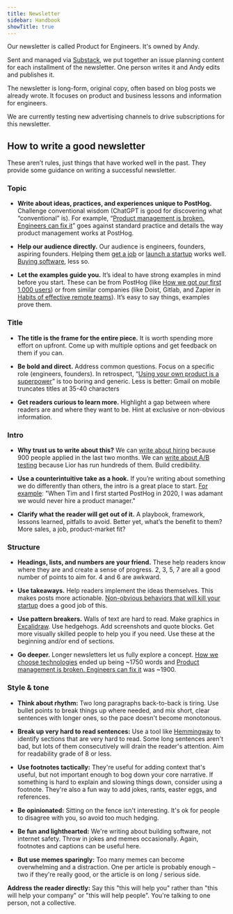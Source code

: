 ```yaml
---
title: Newsletter
sidebar: Handbook
showTitle: true
---
```


Our newsletter is called Product for Engineers. It's owned by Andy. 

Sent and managed via [Substack](https://newsletter.posthog.com/), we put together an issue planning content for each installment of the newsletter. One person writes it and Andy edits and publishes it.

The newsletter is long-form, original copy, often based on blog posts we already wrote. It focuses on product and business lessons and information for engineers. 

We are currently testing new advertising channels to drive subscriptions for this newsletter.

## How to write a good newsletter

These aren’t rules, just things that have worked well in the past. They provide some guidance on writing a successful newsletter.

### Topic

- **Write about ideas, practices, and experiences unique to PostHog.** Challenge conventional wisdom (ChatGPT is good for discovering what “conventional” is). For example, “[Product management is broken. Engineers can fix it](https://newsletter.posthog.com/p/product-management-is-broken-engineers)” goes against standard practice and details the way product management works at PostHog.

- **Help our audience directly.** Our audience is engineers, founders, aspiring founders. Helping them [get a job](https://newsletter.posthog.com/p/how-to-get-a-job-at-a-startup) or [launch a startup](https://newsletter.posthog.com/p/how-we-got-our-first-1000-users) works well. [Buying software](https://newsletter.posthog.com/p/how-software-salespeople-screw-you), less so.

- **Let the examples guide you.** It’s ideal to have strong examples in mind before you start. These can be from PostHog (like [How we got our first 1,000 users](https://newsletter.posthog.com/p/how-we-got-our-first-1000-users)) or from similar companies (like Doist, Gitlab, and Zapier in [Habits of effective remote teams](https://newsletter.posthog.com/p/habits-of-effective-remote-teams)). It’s easy to say things, examples prove them.

### Title

- **The title is the frame for the entire piece.** It is worth spending more effort on upfront. Come up with multiple options and get feedback on them if you can.

- **Be bold and direct.** Address common questions. Focus on a specific role (engineers, founders). In retrospect, “[Using your own product is a superpower](https://newsletter.posthog.com/p/using-your-own-product-is-a-superpower)” is too boring and generic. Less is better: Gmail on mobile truncates titles at 35-40 characters

- **Get readers curious to learn more.** Highlight a gap between where readers are and where they want to be. Hint at exclusive or non-obvious information.

### Intro

- **Why trust us to write about this?** We can [write about hiring](https://newsletter.posthog.com/p/how-to-get-a-job-at-a-startup) because 900 people applied in the last two months. We can [write about A/B testing](https://newsletter.posthog.com/p/ab-testing-mistakes-i-learned-the) because Lior has run hundreds of them. Build credibility.

- **Use a counterintuitive take as a hook.** If you’re writing about something we do differently than others, the intro is a great place to start. [For example](https://newsletter.posthog.com/p/product-management-is-broken-engineers): "When Tim and I first started PostHog in 2020, I was adamant we would never hire a product manager."

- **Clarify what the reader will get out of it.** A playbook, framework, lessons learned, pitfalls to avoid. Better yet, what’s the benefit to them? More sales, a job, product-market fit?

### Structure

- **Headings, lists, and numbers are your friend.** These help readers know where they are and create a sense of progress. 2, 3, 5, 7 are all a good number of points to aim for. 4 and 6 are awkward.

- **Use takeaways.** Help readers implement the ideas themselves. This makes posts more actionable. [Non-obvious behaviors that will kill your startup](https://newsletter.posthog.com/p/non-obvious-behaviors-that-will-kill) does a good job of this.

- **Use pattern breakers.** Walls of text are hard to read. Make graphics in [Excalidraw](https://excalidraw.com/). Use hedgehogs. Add screenshots and quote blocks. Get more visually skilled people to help you if you need. Use these at the beginning and/or end of sections.

- **Go deeper.** Longer newsletters let us fully explore a concept. [How we choose technologies](https://newsletter.posthog.com/p/how-we-choose-technologies) ended up being ~1750 words and [Product management is broken. Engineers can fix it](https://newsletter.posthog.com/p/product-management-is-broken-engineers) was ~1900.

### Style & tone

- **Think about rhythm:** Two long paragraphs back-to-back is tiring. Use bullet points to break things up where needed, and mix short, clear sentences with longer ones, so the pace doesn't become monotonous. 

- **Break up very hard to read sentences:** Use a tool like [Hemmingway](https://hemingwayapp.com/) to identify sections that are very hard to read. Some long sentences aren't bad, but lots of them consecutively will drain the reader's attention. Aim for readability grade of 8 or less.

- **Use footnotes tactically:** They're useful for adding context that's useful, but not important enough to bog down your core narrative. If something is hard to explain and slowing things down, consider using a footnote. They're also a fun way to add jokes, rants, easter eggs, and references.

- **Be opinionated:** Sitting on the fence isn't interesting. It's ok for people to disagree with you, so avoid too much hedging.

- **Be fun and lighthearted:** We're writing about building software, not internet safety. Throw in jokes and memes occasionally. Again, footnotes and captions can be useful here.

- **But use memes sparingly:** Too many memes can become overwhelming and a distraction. One per article is probably enough – two if they're really good, or the article is on long / serious side.

**Address the reader directly:** Say this "this will help you" rather than "this will help your company" or "this will help people". You're talking to one person, not a collective. 